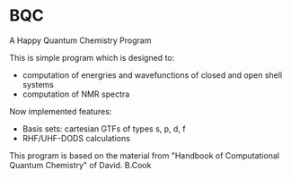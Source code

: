 BQC
===

A Happy Quantum Chemistry Program

This is simple program which is designed to:

* computation of energries and wavefunctions of closed and open shell systems
* computation of NMR spectra

Now implemented features:

* Basis sets: cartesian GTFs of types s, p, d, f
* RHF/UHF-DODS calculations

This program is based on the material from "Handbook of Computational Quantum Chemistry"
of David. B.Cook

